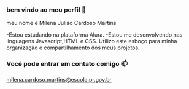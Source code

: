 ### bem vindo ao meu perfil 🍌  

meu nome é Milena Julião Cardoso Martins

-Estou estudando na plataforma Alura.
-Estou me desenvolvendo nas linguagens Javascript,HTML e CSS.
Utilizo este esboço para minha organização e compartilhamento dos meus projetos.

### Você pode entrar em contato comigo 📫 
milena.cardoso.martins@escola.pr.gov.br




